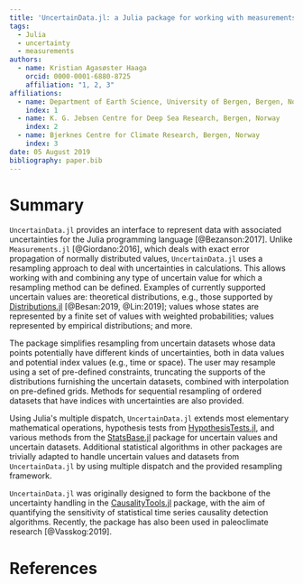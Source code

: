 ```yaml
---
title: 'UncertainData.jl: a Julia package for working with measurements and datasets with uncertainties.'
tags:
  - Julia
  - uncertainty
  - measurements
authors:
  - name: Kristian Agasøster Haaga
    orcid: 0000-0001-6880-8725
    affiliation: "1, 2, 3"
affiliations:
  - name: Department of Earth Science, University of Bergen, Bergen, Norway
    index: 1 
  - name: K. G. Jebsen Centre for Deep Sea Research, Bergen, Norway
    index: 2
  - name: Bjerknes Centre for Climate Research, Bergen, Norway
    index: 3
date: 05 August 2019
bibliography: paper.bib
---
```


# Summary

``UncertainData.jl`` provides an interface to represent data with associated uncertainties 
for the Julia programming language [@Bezanson:2017]. Unlike 
``Measurements.jl`` [@Giordano:2016], which deals with exact error propagation of normally 
distributed values, ``UncertainData.jl`` uses a resampling approach to deal with 
uncertainties in calculations. This allows working with and combining any type of uncertain 
value for which a resampling method can be defined. Examples of currently supported 
uncertain values are: theoretical distributions, e.g., those supported by 
[Distributions.jl](https://github.com/JuliaStats/Distributions.jl) [@Besan:2019, @Lin:2019]; 
values whose states are represented by a finite set of values with weighted probabilities; 
values represented by empirical distributions; and more.

The package simplifies resampling from uncertain datasets whose data points potentially 
have different kinds of uncertainties, both in data values and potential index values 
(e.g., time or space). The user may resample using a set of pre-defined constraints, 
truncating the supports of the distributions furnishing the uncertain datasets, combined
with interpolation on pre-defined grids. Methods for sequential resampling of ordered 
datasets that have indices with uncertainties are also provided.

Using Julia's multiple dispatch, ``UncertainData.jl`` extends most elementary mathematical 
operations, hypothesis tests from 
[HypothesisTests.jl](https://github.com/JuliaStats/HypothesisTests.jl), and 
various methods from the [StatsBase.jl](https://github.com/JuliaStats/StatsBase.jl) package 
for uncertain values and uncertain datasets. 
Additional statistical algorithms in other packages are trivially adapted to handle 
uncertain values and datasets from ``UncertainData.jl`` by using multiple dispatch and 
the provided resampling framework.

``UncertainData.jl``  was originally designed to form the backbone of the uncertainty 
handling in the [CausalityTools.jl](https://github.com/kahaaga/CausalityTools.jl) package, 
with the aim of quantifying the sensitivity of statistical time series causality detection 
algorithms. Recently, the package has also been used in paleoclimate research [@Vasskog:2019].

# References
